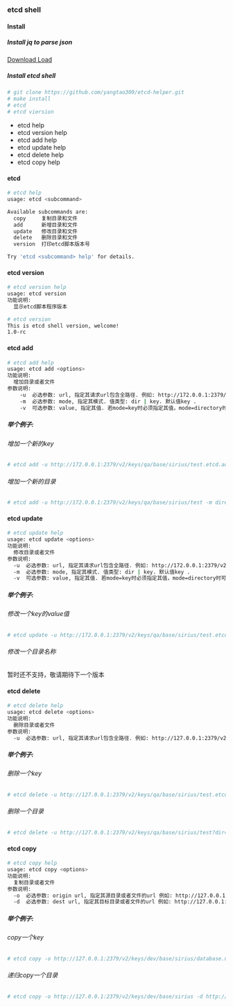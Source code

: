 
### etcd shell 

#### Install

##### Install jq to parse json

[Download Load](https://stedolan.github.io/jq/)

##### Install etcd shell

```bash
# git clone https://github.com/yangtao309/etcd-helper.git
# make install
# etcd 
# etcd viersion
```

*	etcd help
*	etcd version help
*	etcd add help
*	etcd update help
*	etcd delete help
*	etcd copy help

#### etcd

```bash
# etcd help
usage: etcd <subcommand>

Available subcommands are:
  copy     复制目录和文件
  add      新增目录和文件
  update   修改目录和文件
  delete   删除目录和文件
  version  打印etcd脚本版本号

Try 'etcd <subcommand> help' for details.
```

#### etcd version 

```bash
# etcd version help
usage: etcd version
功能说明:
  显示etcd脚本程序版本

# etcd version
This is etcd shell version, welcome!
1.0-rc
```

#### etcd add 

```bash
# etcd add help
usage: etcd add <options>
功能说明:
  增加目录或者文件
参数说明:
	-u	必选参数: url, 指定其请求url包含全路径. 例如: http://172.0.0.1:2379/v2/keys/dev/yangtao .
	-m	必选参数: mode, 指定其模式. 值类型: dir | key. 默认值key . 
	-v	可选参数: value, 指定其值. 若mode=key时必须指定其值，mode=directory时可选 .
```

##### 举个例子:

###### 增加一个新的key

```bash
# etcd add -u http://172.0.0.1:2379/v2/keys/qa/base/sirius/test.etcd.add -m key -v "hello world" 
```

###### 增加一个新的目录
```bash
# etcd add -u http://172.0.0.1:2379/v2/keys/qa/base/sirius/test -m directory
```

#### etcd update

```bash
# etcd update help
usage: etcd update <options>
功能说明:
  修改目录或者文件
参数说明:
  -u  必选参数: url, 指定其请求url包含全路径. 例如: http://172.0.0.1:2379/v2/keys/dev/yangtao .
  -m  必选参数: mode, 指定其模式. 值类型: dir | key. 默认值key . 
  -v  可选参数: value, 指定其值. 若mode=key时必须指定其值，mode=directory时可选 .
```

##### 举个例子:

###### 修改一个key的value值

```bash
# etcd update -u http://172.0.0.1:2379/v2/keys/qa/base/sirius/test.etcd.add -m key -v "updated value"
```

###### 修改一个目录名称

暂时还不支持，敬请期待下一个版本

#### etcd delete

```bash
# etcd delete help
usage: etcd delete <options>
功能说明:
  删除目录或者文件
参数说明:
  -u  必选参数: url, 指定其请求url包含全路径. 例如: http://127.0.0.1:2379/v2/keys/dev/yangtao .
```

##### 举个例子:

###### 删除一个key

```bash
# etcd delete -u http://127.0.0.1:2379/v2/keys/qa/base/sirius/test.etcd.add
```

###### 删除一个目录

```bash
# etcd delete -u http://127.0.0.1:2379/v2/keys/qa/base/sirius/test?dir=true
```

#### etcd copy

```bash
# etcd copy help
usage: etcd copy <options>
功能说明:
  复制目录或者文件
参数说明:
  -o  必选参数: origin url, 指定其源目录或者文件的url 例如: http://127.0.0.1:2379/v2/keys/dev/yangtao .
  -d  必选参数: dest url, 指定其目标目录或者文件的url 例如: http://127.0.0.1:2379/v2/keys/qa/yangtao .
```

##### 举个例子:

###### copy一个key

```bash
# etcd copy -o http://127.0.0.1:2379/v2/keys/dev/base/sirius/database.username -d http://127.0.0.1:2379/v2/keys/qa/base/sirius/database.username
```

###### 递归copy一个目录

```bash
# etcd copy -o http://127.0.0.1:2379/v2/keys/dev/base/sirius -d http://127.0.0.1:2379/v2/keys/qa/base/sirius
```
